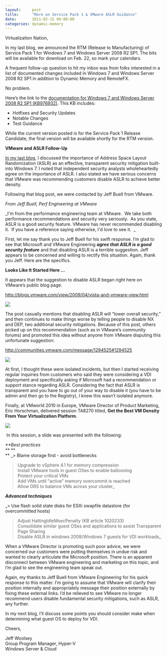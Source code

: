 ```yaml
---
layout:     post
title:      "More on Service Pack 1 & VMware ASLR Guidance"
date:       2011-02-15 09:00:00
categories: dynamic-memory
---
```

Virtualization Nation,  
  
In my last blog, we announced the RTM (Release to Manufacturing) of Service Pack 1 for Windows 7 and Windows Server 2008 R2 SP1. The bits will be available for download on Feb. 22, so mark your calendars. 

A frequent follow-up question to hit my inbox was from folks interested in a list of documented changes included in Windows 7 and Windows Server 2008 R2 SP1 in addition to Dynamic Memory and RemoteFX.

No problem.

Here’s the link to the [documentation for Windows 7 and Windows Server 2008 R2 SP1 (KB976932)](http://www.microsoft.com/downloads/en/details.aspx?FamilyID=61924cea-83fe-46e9-96d8-027ae59ddc11&displaylang=en). This KB includes:

  * Hotfixes and Security Updates
  * Notable Changes
  * Test Guidance



While the current version posted is for the Service Pack 1 Release Candidate, the final version will be available shortly for the RTM version.  
  
 **VMware and ASLR Follow-Up**

[In my last blog](http://blogs.technet.com/b/virtualization/archive/2011/02/09/windows-7-and-windows-server-2008-r2-sp1-add-new-virtualization-innovations.aspx), I discussed the importance of Address Space Layout Randomization (ASLR) as an effective, transparent security mitigation built-into Windows 7. I noted that independent security analysts wholeheartedly agree on the importance of ASLR. I also stated we have serious concerns that VMware was recommending customers disable ASLR to achieve better density.  
  
Following that blog post, we were contacted by Jeff Buell from VMware.

_From Jeff Buell, Perf Engineering at VMware_

_I'm from the performance engineering team at VMware.  We take both performance recommendations and security very seriously.  As you state, ASLR is a good security feature. VMware has never recommended disabling it.  If you have a reference saying otherwise, I'd love to see it.  _

First, let me say thank you to Jeff Buell for his swift response. I’m glad to see that Microsoft and VMware Engineering _**agree that ASLR is a good security feature**_ and that disabling ASLR is a terrible suggestion. Jeff appears to be concerned and willing to rectify this situation. Again, thank you Jeff. Here are the specifics.

**Looks Like It Started Here …**

It appears that the suggestion to disable ASLR began right here on VMware’s public blog page.

<http://blogs.vmware.com/view/2009/04/vista-and-vmware-view.html>

![](https://msdnshared.blob.core.windows.net/media/TNBlogsFS/prod.evol.blogs.technet.com/CommunityServer.Blogs.Components.WeblogFiles/00/00/00/50/45/4186.img%201.png)

The post casually mentions that disabling ASLR will “lower overall security,” and then continues to make things worse by telling people to disable NX and DEP, two additional security mitigations. Because of this post, others picked up on this recommendation (such as in VMware’s community forums) and promoted this idea without anyone from VMware disputing this unfortunate suggestion:

<http://communities.vmware.com/message/1294525#1294525>

![](https://msdnshared.blob.core.windows.net/media/TNBlogsFS/prod.evol.blogs.technet.com/CommunityServer.Blogs.Components.WeblogFiles/00/00/00/50/45/8585.img%202.png)

At first, I thought these were isolated incidents, but then I started receiving regular inquiries from customers who said they were considering a VDI deployment and specifically asking if Microsoft had a recommendation or support stance regarding ASLR. Considering the fact that ASLR is transparent and you have to go out of your way to disable it (you have to be admin and then go to the Registry), I knew this wasn’t isolated anymore.

Finally, at VMworld 2010 in Europe, VMware Director of Product Marketing, Eric Horschman, delivered session TA8270 titled, **Get the Best VM Density From Your Virtualization Platform.**

![](https://msdnshared.blob.core.windows.net/media/TNBlogsFS/prod.evol.blogs.technet.com/CommunityServer.Blogs.Components.WeblogFiles/00/00/00/50/45/0755.img%203.png)

 In this session, a slide was presented with the following:

_**Best practices  
**_ **  
** _> Blame storage first - avoid bottlenecks  
> Upgrade to vSphere 4.1 for memory compression  
> Install VMware tools in guest OSes to enable ballooning  
> Protect your critical VMs  
> Add VMs until “active” memory overcommit is reached  
> Allow DRS to balance VMs across your cluster_

**_Advanced techniques_**

_> Use flash solid state disks for ESXi swapfile datastore (for overcommitted hosts)  
> Adjust HaltingIdleMsecPenalty (KB article 1020233)  
> Consolidate similar guest OSes and applications to assist Transparent Page Sharing  
> Disable ASLR in windows 2008/Windows 7 guests for VDI workloads_

When a VMware Director is promoting such poor advice, we were concerned our customers were putting themselves in undue risk and wanted to clearly articulate the Microsoft position. There is an apparent disconnect between VMware engineering and marketing on this topic, and I’m glad to see the engineering team speak out.

Again, my thanks to Jeff Buell from VMware Engineering for his quick response to this matter. I’m going to assume that VMware will clarify their position internally and appropriately message their position externally by fixing these external links. I’d be relieved to see VMware no longer recommend users disable fundamental security mitigations, such as ASLR, any further.

In my next blog, I’ll discuss some points you should consider make when determining what guest OS to deploy for VDI.

Cheers,

Jeff Woolsey  
Group Program Manager, Hyper-V  
Windows Server & Cloud

 
